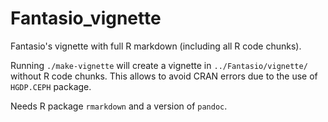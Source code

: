 # Fantasio_vignette
Fantasio's vignette with full R markdown (including all R code chunks).

Running `./make-vignette` will create a vignette in `../Fantasio/vignette/` without R code chunks. 
This allows to avoid CRAN errors due to the use of `HGDP.CEPH` package. 

Needs R package `rmarkdown` and a version of `pandoc`.
